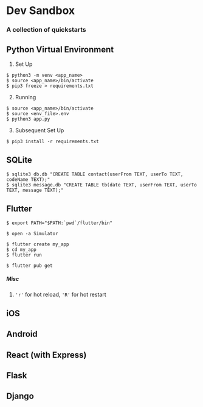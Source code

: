 # Dev Sandbox
### A collection of quickstarts

## Python Virtual Environment

1. Set Up
```shell
$ python3 -m venv <app_name>
$ source <app_name>/bin/activate
$ pip3 freeze > requirements.txt
```

2. Running
```
$ source <app_name>/bin/activate
$ source <env_file>.env
$ python3 app.py
```

3. Subsequent Set Up
```shell
$ pip3 install -r requirements.txt
```

## SQLite
```shell
$ sqlite3 db.db "CREATE TABLE contact(userFrom TEXT, userTo TEXT, codeName TEXT);"
$ sqlite3 message.db "CREATE TABLE tb(date TEXT, userFrom TEXT, userTo TEXT, message TEXT);"
```



## Flutter
```shell
$ export PATH="$PATH:`pwd`/flutter/bin"
```

```shell
$ open -a Simulator
```

```shell
$ flutter create my_app
$ cd my_app
$ flutter run
```

```shell
$ flutter pub get
```

##### Misc
1. ```'r'``` for hot reload, ```'R'``` for hot restart

## iOS

## Android

## React (with Express)

## Flask

## Django
